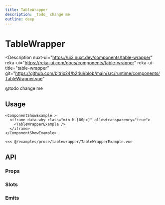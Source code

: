 ```yaml
---
title: TableWrapper
description: _todo_ change me
outline: deep
---
```

<script setup>
// import TableWrapperExample from '/examples/prose/tablewrapper/TableWrapperExample.vue';
</script>
# TableWrapper

<Description 
  nuxt-ui="https://ui3.nuxt.dev/components/table-wrapper"
  reka-ui="https://reka-ui.com/docs/components/table-wrapper"
  reka-ui-title="table-wrapper"
  git="https://github.com/bitrix24/b24ui/blob/main/src/runtime/components/TableWrapper.vue"
>
  @todo change me
</Description>

## Usage

```vue
<ComponentShowExample >
  <iframe data-why class="min-h-[80px]" allowtransparency="true">
    <TableWrapperExample />
  </iframe>
</ComponentShowExample>

<<< @/examples/prose/tablewrapper/TableWrapperExample.vue
```

## API

### Props

<ComponentProps component="TableWrapper" />

### Slots

<ComponentSlots component="TableWrapper" />

### Emits

<ComponentEmits component="TableWrapper" />
